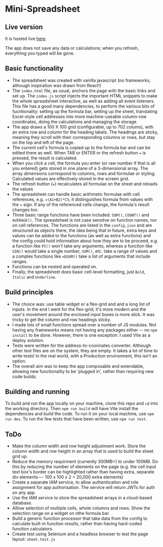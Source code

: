 # Mini-Spreadsheet

## Live version

It is hosted live [here](https://mini-spreadsheet.netlify.app/).

The app does not save any data or calculations; when you refresh, everything you
typed will be gone.

## Basic functionality

- The spreadsheet was created with vanilla javascript (no frameworks, although
inspiration was drawn from React!)
- The `index.html` file, as usual, anchors the page with the basic links and
set up. The `index.js` script injects the important HTML snippets to make the
whole spreadsheet interactive, as well as adding all event listeners. This file
has a good many dependencies, to perform the various bits of fucntionality:
setting up the formula bar, setting up the sheet, translating Excel-style cell
addresses into more machine-useable column-row coordinates, doing the
calculations and managing the storage.
- The app draws a 100 X 100 grid (configurable, up to 702 colums), with an extra
row and column for the heading labels. The headings are sticky, meaning they
scroll with their corresponding columns or rows, but stay on the top and left of
the page.
- The current cell's formula is copied up to the formula bar and can be edited
there as well. When TAB or ENTER or the refresh button ` = ` is pressed, the
result is calculated.
- When you click a cell, the formula you enter (or raw number if that is all you
entered) gets stored in one plane of a 3-dimensional array. The array dimensions
correspond to columns, rows and formulae or styling. Calculated values are
effectively stored in the screen grid.
- The refresh button (` = `) recalculates all formulae on the sheet and reloads
the values
- The spreadsheet can handle basic arithmetic formulae with cell references,
e.g. `=(A1+B2)*C5`; it distinguishes formula from values with the `=` sign. If
any of the referenced cells change, the formula's result changes too.
- Three basic range functions have been included: `SUM()`, `COUNT()` and
`AVERAGE()`. The spreadsheet is not case sensitve on function names, nor on cell
references. The functions are listed in the `config.json` and are structured as
objects there, the idea being that in future, extra keys and values can be added
to the functions (as well as extra functions) and the config could hold
information about how they are to be proceed, e.g. a function like `PI()` won't
take any arguments, whereas a function like `SIN()` would take a single number,
`SUM()`, etc. take a range of values and a complex functions like `=DSUM()` take
a list of arguments that include ranges.
- Functions can be nested and operated on.
- Finally, the spreadsheet does basic cell-level formatting, just `Bold`,
`Italic` and `Underline`.

## Build principles

- The choice was: use table widget or a flex-grid and and a long list of inputs.
In the end I went for the flex-grid; it's more modern and the user's movement
around the enclosed input boxes is more slick. It was tricky to get the column
and row headings sticky.
- I made lots of small functions spread over a number of JS modules. Not having
any frameworks means not having any packages either -- no `npm install` to be
done. However, there is one exception: I used Vite as a deploy solution.
- Tests were written for the address-to-coorinates converter. Although other
test files are on the system, they are empty. It takes a lot of time to write
tests! In the real world, with a Production environment, this isn't an option.
- The overall aim was to keep the app composable and extendable, allowing new
functionality to be 'plugged in', rather than requiring new code builds.

## Building and running

To build and run the app locally on your machine, clone this repo and `cd` into
the working directory. Then `npm run build` will have Vite install the
dependencies and build the code. To run it on your local machine, use
`npm run dev`. To run the few tests that have been written, use `npm run test`.

## ToDo

- Make the column width and row height adjustment work. Store the column
  width and row height in an array that is used to build the sheet grid up.
- Reduce the memory requirment (currently 300MB+) to under 100MB. Do this by
  reducing the number of elements on the page (e.g. the cell input text box's
  border can be highlighted rather than having extra, separate div elements---
  100 x 100 x 2 = 20,000 extra elements)
- Create a separate IAM service, to allow authentication and role assignment
  for app authorisation. The service will return JWTs for auth on any app.
- Use the IAM service to store the spreadsheet arrays in a cloud-based database.
- Alllow selection of multiple cells, whole columns and rows. Show the
  selection range on a widget on nthe formula bar.
- Build a generic function processor that take data from the config to
  calculate built-in function results, rather than having hard-coded function
  calculators.
- Create test using Selenium and a headless browser to test the page layout:
  `sheet.test.js`
